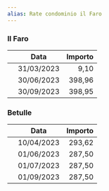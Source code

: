 ```yaml
---
alias: Rate condominio il Faro
---
```


### Il Faro

|  | Data | Importo |
| --- | --- | ---:|
|  | 31/03/2023 | 9,10 |
|  | 30/06/2023 | 398,96 |
|  | 30/09/2023 | 398,95 |


### Betulle

|  | Data | Importo |
| --- | --- | ---:|
|  | 10/04/2023 | 293,62 |
|  | 01/06/2023 | 287,50 |
|  | 01/07/2023 | 287,50 |
|  | 01/09/2023 | 287,50 |
